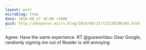 ```yaml
---
layout: post
microblog: true
date: 2010-08-27 10:00 +1000
guid: http://desparoz.micro.blog/2010/08/27/t22236296205.html
---
```

Agree. Have the same experience. RT @gusworldau: Dear Google, randomly signing me out of Reader is still annoying.
